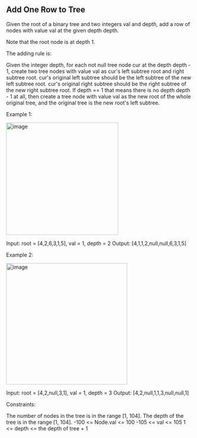 ## Add One Row to Tree

Given the root of a binary tree and two integers val and depth, add a row of nodes with value val at the given depth depth.

Note that the root node is at depth 1.

The adding rule is:

Given the integer depth, for each not null tree node cur at the depth depth - 1, create two tree nodes with value val as cur's left subtree root and right subtree root.
cur's original left subtree should be the left subtree of the new left subtree root.
cur's original right subtree should be the right subtree of the new right subtree root.
If depth == 1 that means there is no depth depth - 1 at all, then create a tree node with value val as the new root of the whole original tree, 
and the original tree is the new root's left subtree.
 

Example 1:

<img width="303" alt="image" src="https://github.com/Ayushsaini20/100-Days-Of-Code/assets/73630171/7ecf5384-1cec-4b04-a47f-4dd2ae902c57">

Input: root = [4,2,6,3,1,5], val = 1, depth = 2
Output: [4,1,1,2,null,null,6,3,1,5]

Example 2:

<img width="327" alt="image" src="https://github.com/Ayushsaini20/100-Days-Of-Code/assets/73630171/e09cd01b-0146-4970-b6f7-cffbc9332477">

Input: root = [4,2,null,3,1], val = 1, depth = 3
Output: [4,2,null,1,1,3,null,null,1]
 

Constraints:

The number of nodes in the tree is in the range [1, 104].
The depth of the tree is in the range [1, 104].
-100 <= Node.val <= 100
-105 <= val <= 105
1 <= depth <= the depth of tree + 1
